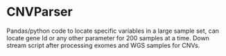 # CNVParser

Pandas/python code to locate specific variables in a large sample set, can locate gene Id or any other parameter for 200 samples at a time. Down stream script after processing exomes and WGS samples for CNVs.
